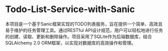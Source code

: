 # Todo-List-Service-with-Sanic
本项目是一个基于Sanic框架实现的TODO列表服务，旨在提供一个简单、高效且易于维护的任务管理工具。通过RESTful API设计规范，用户可以轻松地进行任务的创建、读取、更新和删除操作。项目采用了SQLite作为后端数据库，结合SQLAlchemy 2.0 ORM框架，以实现对数据库的高效操作和管理。
